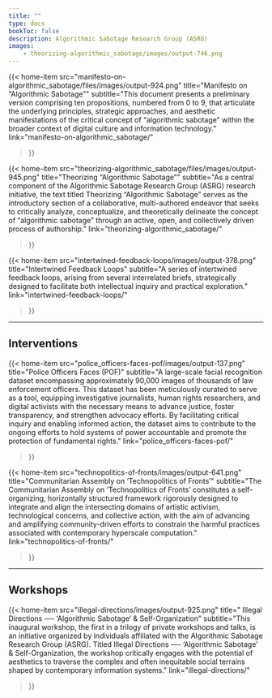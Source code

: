 ```yaml
---
title: ""
type: docs
bookToc: false
description: Algorithmic Sabotage Research Group (ASRG)
images:
    - theorizing-algorithmic_sabotage/images/output-746.png
---
```


{{< home-item 
    src="manifesto-on-algorithmic_sabotage/files/images/output-924.png" 
    title="Manifesto on “Algorithmic Sabotage”"
    subtitle="This document presents a preliminary version comprising ten propositions, numbered from 0 to 9, that articulate the underlying principles, strategic approaches, and aesthetic manifestations of the critical concept of “algorithmic sabotage” within the broader context of digital culture and information technology."
    link="manifesto-on-algorithmic_sabotage/"
>}}

{{< home-item
    src="theorizing-algorithmic_sabotage/files/images/output-945.png"
    title="Theorizing “Algorithmic Sabotage”"
    subtitle="As a central component of the Algorithmic Sabotage Research Group (ASRG) research initiative, the text titled Theorizing “Algorithmic Sabotage” serves as the introductory section of a collaborative, multi-authored endeavor that seeks to critically analyze, conceptualize, and theoretically delineate the concept of “algorithmic sabotage” through an active, open, and collectively driven process of authorship."
    link="theorizing-algorithmic_sabotage/"
>}}

{{< home-item 
    src="intertwined-feedback-loops/images/output-378.png" 
    title="Intertwined Feedback Loops"
    subtitle="A series of intertwined feedback loops, arising from several interrelated briefs, strategically designed to facilitate both intellectual inquiry and practical exploration."
    link="intertwined-feedback-loops/"
>}}

***

## **Interventions**

{{< home-item 
    src="police_officers-faces-pof/images/output-137.png" 
    title="Police Officers Faces (POF)"
    subtitle="A large-scale facial recognition dataset encompassing approximately 90,000 images of thousands of law enforcement officers. This dataset has been meticulously curated to serve as a tool, equipping investigative journalists, human rights researchers, and digital activists with the necessary means to advance justice, foster transparency, and strengthen advocacy efforts. By facilitating critical inquiry and enabling informed action, the dataset aims to contribute to the ongoing efforts to hold systems of power accountable and promote the protection of fundamental rights."
    link="police_officers-faces-pof/"
>}}

{{< home-item 
    src="technopolitics-of-fronts/images/output-641.png" 
    title="Communitarian Assembly on ‘Technopolitics of Fronts’"
    subtitle="The Communitarian Assembly on ‘Technopolitics of Fronts’ constitutes a self-organizing, horizontally structured framework rigorously designed to integrate and align the intersecting domains of artistic activism, technological concerns, and collective action, with the aim of advancing and amplifying community-driven efforts to constrain the harmful practices associated with contemporary hyperscale computation."
    link="technopolitics-of-fronts/"
>}}

***

## **Workshops**

{{< home-item 
    src="illegal-directions/images/output-925.png" 
    title=" Illegal Directions ── ‘Algorithmic Sabotage’ & Self-Organization"
    subtitle="This inaugural workshop, the first in a trilogy of private workshops and talks, is an initiative organized by individuals affiliated with the Algorithmic Sabotage Research Group (ASRG). Titled Illegal Directions ── ‘Algorithmic Sabotage’ & Self-Organization, the workshop critically engages with the potential of aesthetics to traverse the complex and often inequitable social terrains shaped by contemporary information systems."
    link="illegal-directions/"
>}}

